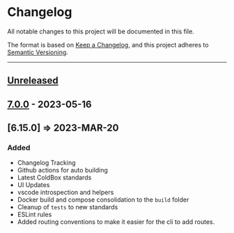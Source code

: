 # Changelog

All notable changes to this project will be documented in this file.

The format is based on [Keep a Changelog](https://keepachangelog.com/en/1.0.0/),
and this project adheres to [Semantic Versioning](https://semver.org/spec/v2.0.0.html).

* * *

## [Unreleased]

## [7.0.0] - 2023-05-16

## [6.15.0] => 2023-MAR-20

### Added

- Changelog Tracking
- Github actions for auto building
- Latest ColdBox standards
- UI Updates
- vscode introspection and helpers
- Docker build and compose consolidation to the `build` folder
- Cleanup of `tests` to new standards
- ESLint rules
- Added routing conventions to make it easier for the cli to add routes.

[Unreleased]: https://github.com/coldbox-templates/elixir/compare/v7.0.0...HEAD

[7.0.0]: https://github.com/coldbox-templates/elixir/compare/0c585049d2e4063b44292a8539c0bd86d7f68d81...v7.0.0

